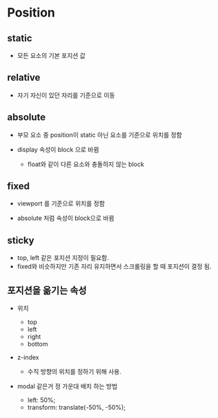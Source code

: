 # Position

## static

- 모든 요소의 기본 포지션 값

## relative

- 자기 자신이 있던 자리를 기준으로 이동

## absolute

- 부모 요소 중 position이 static 아닌 요소를 기준으로 위치를 정함

- display 속성이 block 으로 바뀜
  - float와 같이 다른 요소와 충돌하지 않는 block

## fixed

- viewport 를 기준으로 위치를 정함

- absolute 처럼 속성이 block으로 바뀜

## sticky

- top, left 같은 포지션 지정이 필요함.
- fixed와 비슷하지만 기존 자리 유지하면서 스크롤링을 할 때 포지션이 결정 됨.

## 포지션을 옮기는 속성

- 위치

  - top
  - left
  - right
  - bottom

- z-index

  - 수직 방향의 위치를 정하기 위해 사용.

- modal 같은거 정 가운대 배치 하는 방법
  - left: 50%;
  - transform: translate(-50%, -50%);
